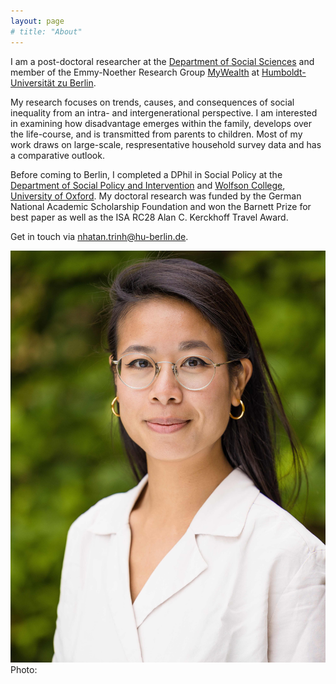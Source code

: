 ```yaml
---
layout: page
# title: "About"
---
```


I am a post-doctoral researcher at the [Department of Social Sciences](https://www.sowi.hu-berlin.de/en) and member of the Emmy-Noether Research Group [MyWealth](https://www.sowi.hu-berlin.de/en/lehrbereiche-en/sozpolsoz/research/mywealth_eng) at [Humboldt-Universität zu Berlin](https://www.hu-berlin.de/en?set_language=en).

My research focuses on trends, causes, and consequences of social inequality from an intra- and intergenerational perspective. I am interested in examining how disadvantage emerges within the family, develops over the life-course, and is transmitted from parents to children. Most of my work draws on large-scale, respresentative household survey data and has a comparative outlook. 

Before coming to Berlin, I completed a DPhil in Social Policy at the [Department of Social Policy and Intervention](https://www.spi.ox.ac.uk/) and [Wolfson College](https://www.wolfson.ox.ac.uk/), [University of Oxford](https://www.ox.ac.uk/). My doctoral research was funded by the German National Academic Scholarship Foundation and won the Barnett Prize for best paper as well as the ISA RC28 Alan C. Kerckhoff Travel Award.

Get in touch via [nhatan.trinh@hu-berlin.de](mailto:nhatan.trinh@hu-berlin.de).

![portrait](/assets/portrait.jpg)
Photo: 
